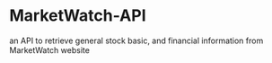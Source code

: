 # MarketWatch-API
an API to retrieve general stock basic, and financial information from MarketWatch website
